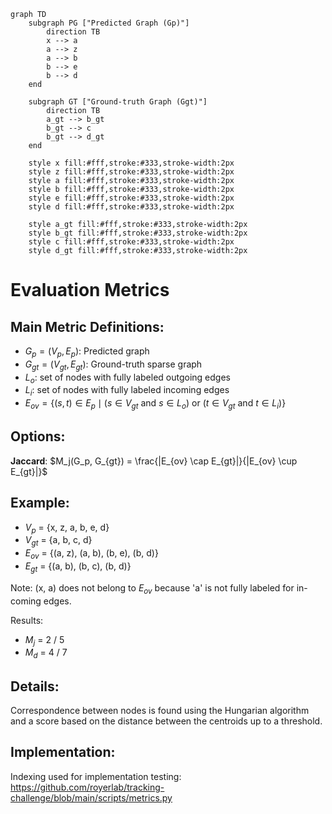 
```mermaid
graph TD
    subgraph PG ["Predicted Graph (Gp)"]
        direction TB
        x --> a
        a --> z
        a --> b
        b --> e
        b --> d
    end

    subgraph GT ["Ground-truth Graph (Ggt)"]
        direction TB
        a_gt --> b_gt
        b_gt --> c
        b_gt --> d_gt
    end

    style x fill:#fff,stroke:#333,stroke-width:2px
    style z fill:#fff,stroke:#333,stroke-width:2px
    style a fill:#fff,stroke:#333,stroke-width:2px
    style b fill:#fff,stroke:#333,stroke-width:2px
    style e fill:#fff,stroke:#333,stroke-width:2px
    style d fill:#fff,stroke:#333,stroke-width:2px

    style a_gt fill:#fff,stroke:#333,stroke-width:2px
    style b_gt fill:#fff,stroke:#333,stroke-width:2px
    style c fill:#fff,stroke:#333,stroke-width:2px
    style d_gt fill:#fff,stroke:#333,stroke-width:2px
```
# Evaluation Metrics

## Main Metric Definitions:

- $G_p = (V_p, E_p)$: Predicted graph
- $G_{gt} = (V_{gt}, E_{gt})$: Ground-truth sparse graph
- $L_o$: set of nodes with fully labeled outgoing edges
- $L_i$: set of nodes with fully labeled incoming edges
- $E_{ov} = \{ (s,t) \in E_p \mid (s \in V_{gt} \text{ and } s \in L_o) \text{ or } (t \in V_{gt} \text{ and } t \in L_i) \}$

## Options:

**Jaccard**: $M_j(G_p, G_{gt}) = \frac{|E_{ov} \cap E_{gt}|}{|E_{ov} \cup E_{gt}|}$

## Example:

- $V_p$ = {x, z, a, b, e, d}
- $V_{gt}$ = {a, b, c, d}
- $E_{ov}$ = {(a, z), (a, b), (b, e), (b, d)}
- $E_{gt}$ = {(a, b), (b, c), (b, d)}

Note: (x, a) does not belong to $E_{ov}$ because 'a' is not fully labeled for in-coming edges.

Results:
- $M_j$ = 2 / 5
- $M_d$ = 4 / 7

## Details:

Correspondence between nodes is found using the Hungarian algorithm and a score based on the distance between the centroids up to a threshold.

## Implementation:

Indexing used for implementation testing: https://github.com/royerlab/tracking-challenge/blob/main/scripts/metrics.py
